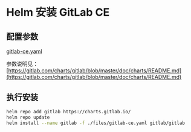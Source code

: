 # Helm 安装 GitLab CE

## 配置参数

[gitlab-ce.yaml](./files/gitlab-ce.yaml)

参数说明见： [https://gitlab.com/charts/gitlab/blob/master/doc/charts/README.md](https://gitlab.com/charts/gitlab/blob/master/doc/charts/README.md)



## 执行安装

```sh
helm repo add gitlab https://charts.gitlab.io/
helm repo update
helm install --name gitlab -f ./files/gitlab-ce.yaml gitlab/gitlab
```



